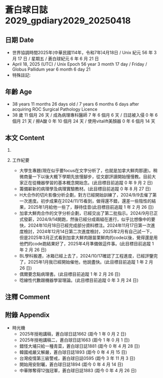 [_metadata_:encoding]: - "utf-8"
[_metadata_:language]: - "zh-Hant-TW"
[_metadata_:fileformat]: - "markdown"
[_metadata_:MIME_type]: - "text/plain"
[_metadata_:markdown_version]: - "commonmark version 0.30"
[_metadata_:markdown_spec]: - "https://spec.commonmark.org/0.30/"

# 蒼白球日誌2029_gpdiary2029_20250418 #

## 日期 Date ##

* 世界協調時間2025年(中華民國114年，令和7年)4月18日 / Unix 紀元 56 年 3 月 17 日 / 星期五 / 蒼白球紀元 6 年 6 月 21 日
* April 18, 2025 (UTC) / Unix Epoch 56 year 3 month 17 day / Friday / Globus Pallidum year 6 month 6 day 21
* 特殊註記:

## 年齡 Age ##

* 38 years 11 months 26 days old / 7 years 6 months 6 days after acquiring ROC Surgical Pathology Licence
* 38 歲 11 個月 26 天 / 成為病理專科醫師 7 年 6 個月 6 天 / 日誌被入侵 0 年 6 個月 21 天 / 擦A酸 0 年 10 個月 24 天 / 使用vitalift美顏器 0 年 6 個月 14 天

## 本文 Content ##

1. 

2. 工作紀要

    - 大學生專題(現在似乎要focus在文字分析了，也就是加拿大鮮肉那邊)。稍微商量一下以後大概下學期先放慢腳步，從文獻評讀開始慢慢教。目前大家正在從機器學習的基本概念開始念。(此目標目前追蹤 0 年 9 月 2 日)
    - 籌備嶄新的病理學及病理實驗教材。(此目標目前追蹤 0 年 8 月 27 日)
    - H大合作的切片影像分析企劃，對方已經開始訓練了，2024/9/9去催了第一次進度。初步成果在2024/11/15看到，做得還不錯，還差一些陰性的結果，2025年1月給他一些了，靜待佳音(此目標目前追蹤 1 年 2 月 26 日)
    - 加拿大鮮肉合作的文字分析企劃，已經交出了第二批指示。2024/9月已正式發薪，2024/9/14開跑，然後已經分成兩組在進行，似乎比想像中的要快，2024年10月18日已經完成部分資料標注。2024年11月17日第一次進度檢討，2024年12月14日第二次進度檢討，2025年2月有自己試一下，但是2025年3月正式看到加拿大鮮肉跟苗栗鮮肉的code以後，覺得還是用他們的code跑結果好了，2025年4月準備做這件事。(此目標目前追蹤 1 年 2 月 26 日)
    - BL學科搬遷，冰箱已經上去了，2024/10/17確認了工程進度，已經評鑒完了，2025年1月我已經開始催他，他說盡快。(此目標目前追蹤 1 年 2 月 26 日)
    - 偶爾要念點病理書。(此目標目前追蹤 1 年 2 月 26 日)
    - 唸線性代數跟機器學習理論。(此目標目前追蹤 0 年 3 月 24 日)

## 注釋 Comment ##


## 附錄 Appendix ##

* 時光機
    - 2025年授袍講稿，蒼白球日誌1662 (距今 1 年 0 月 2 日)
    - 2025年授袍講稿二，蒼白球日誌1663 (距今 1 年 0 月 1 日)
    - 錯怪大埔只給一種青菜，蒼白球日誌1881 (距今 0 年 4 月 28 日)
    - 韓國戒嚴又解嚴，蒼白球日誌1893 (距今 0 年 4 月 15 日)
    - 台灣疫情第三級警戒，蒼白球日誌0595 (距今 3 年 11 月 3 日)
    - 開始用安耐曬，蒼白球日誌1894 (距今 0 年 4 月 14 日)
    - 中華隊奪得12強冠軍，蒼白球日誌1883 (距今 0 年 4 月 26 日)
